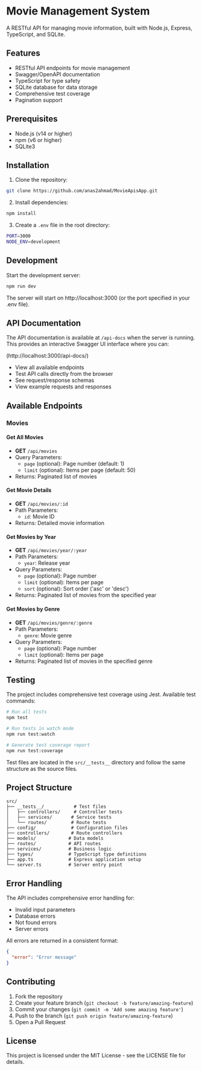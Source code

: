 # Movie Management System

A RESTful API for managing movie information, built with Node.js, Express, TypeScript, and SQLite.

## Features

- RESTful API endpoints for movie management
- Swagger/OpenAPI documentation
- TypeScript for type safety
- SQLite database for data storage
- Comprehensive test coverage
- Pagination support


## Prerequisites

- Node.js (v14 or higher)
- npm (v6 or higher)
- SQLite3

## Installation

1. Clone the repository:
```bash
git clone https://github.com/anas2ahmad/MovieApisApp.git
```

2. Install dependencies:
```bash
npm install
```

3. Create a `.env` file in the root directory:
```bash
PORT=3000
NODE_ENV=development
```

## Development

Start the development server:
```bash
npm run dev
```

The server will start on http://localhost:3000 (or the port specified in your .env file).


## API Documentation

The API documentation is available at `/api-docs` when the server is running. This provides an interactive Swagger UI interface where you can:

(http://localhost:3000/api-docs/)

- View all available endpoints
- Test API calls directly from the browser
- See request/response schemas
- View example requests and responses

## Available Endpoints

### Movies

#### Get All Movies
- **GET** `/api/movies`
- Query Parameters:
  - `page` (optional): Page number (default: 1)
  - `limit` (optional): Items per page (default: 50)
- Returns: Paginated list of movies

#### Get Movie Details
- **GET** `/api/movies/:id`
- Path Parameters:
  - `id`: Movie ID
- Returns: Detailed movie information

#### Get Movies by Year
- **GET** `/api/movies/year/:year`
- Path Parameters:
  - `year`: Release year
- Query Parameters:
  - `page` (optional): Page number
  - `limit` (optional): Items per page
  - `sort` (optional): Sort order ('asc' or 'desc')
- Returns: Paginated list of movies from the specified year

#### Get Movies by Genre
- **GET** `/api/movies/genre/:genre`
- Path Parameters:
  - `genre`: Movie genre
- Query Parameters:
  - `page` (optional): Page number
  - `limit` (optional): Items per page
- Returns: Paginated list of movies in the specified genre

## Testing

The project includes comprehensive test coverage using Jest. Available test commands:

```bash
# Run all tests
npm test

# Run tests in watch mode
npm run test:watch

# Generate test coverage report
npm run test:coverage
```

Test files are located in the `src/__tests__` directory and follow the same structure as the source files.

## Project Structure

```
src/
├── __tests__/           # Test files
│   ├── controllers/     # Controller tests
│   ├── services/       # Service tests
│   └── routes/         # Route tests
├── config/             # Configuration files
├── controllers/        # Route controllers
├── models/            # Data models
├── routes/            # API routes
├── services/          # Business logic
├── types/             # TypeScript type definitions
├── app.ts             # Express application setup
└── server.ts          # Server entry point
```

## Error Handling

The API includes comprehensive error handling for:
- Invalid input parameters
- Database errors
- Not found errors
- Server errors

All errors are returned in a consistent format:
```json
{
  "error": "Error message"
}
```

## Contributing

1. Fork the repository
2. Create your feature branch (`git checkout -b feature/amazing-feature`)
3. Commit your changes (`git commit -m 'Add some amazing feature'`)
4. Push to the branch (`git push origin feature/amazing-feature`)
5. Open a Pull Request

## License

This project is licensed under the MIT License - see the LICENSE file for details. 
